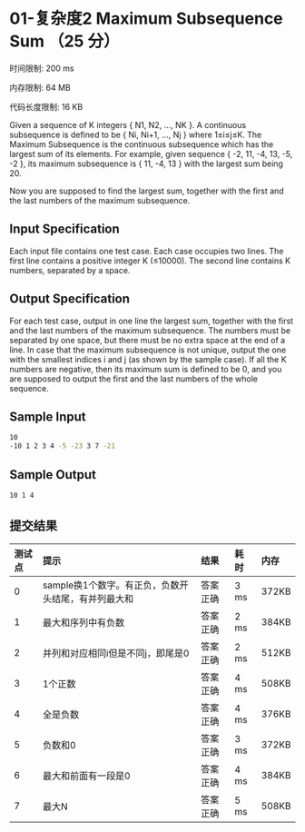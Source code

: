# 01-复杂度2 Maximum Subsequence Sum （25 分）

时间限制: 200 ms

内存限制: 64 MB

代码长度限制: 16 KB

Given a sequence of K integers { N​1​​, N​2​​, ..., N​K​​ }. A continuous subsequence is defined to be { N​i​​, N​i+1​​, ..., N​j​​ } where 1≤i≤j≤K. The Maximum Subsequence is the continuous subsequence which has the largest sum of its elements. For example, given sequence { -2, 11, -4, 13, -5, -2 }, its maximum subsequence is { 11, -4, 13 } with the largest sum being 20.

Now you are supposed to find the largest sum, together with the first and the last numbers of the maximum subsequence.

## Input Specification

Each input file contains one test case. Each case occupies two lines. The first line contains a positive integer K (≤10000). The second line contains K numbers, separated by a space.

## Output Specification

For each test case, output in one line the largest sum, together with the first and the last numbers of the maximum subsequence. The numbers must be separated by one space, but there must be no extra space at the end of a line. In case that the maximum subsequence is not unique, output the one with the smallest indices i and j (as shown by the sample case). If all the K numbers are negative, then its maximum sum is defined to be 0, and you are supposed to output the first and the last numbers of the whole sequence.

## Sample Input

```bash
10
-10 1 2 3 4 -5 -23 3 7 -21
```

## Sample Output

```bash
10 1 4
```

## 提交结果

测试点|提示|结果|耗时|内存
|:---|:---|:---|:---|:---|
|0|sample换1个数字。有正负，负数开头结尾，有并列最大和|答案正确|3 ms|372KB|
|1|最大和序列中有负数|答案正确|2 ms|384KB|
|2|并列和对应相同i但是不同j，即尾是0|答案正确|2 ms|512KB|
|3|1个正数|答案正确|4 ms|508KB|
|4|全是负数|答案正确|4 ms|376KB|
|5|负数和0|答案正确|3 ms|372KB|
|6|最大和前面有一段是0|答案正确|4 ms|384KB|
|7|最大N|答案正确|5 ms|508KB|
